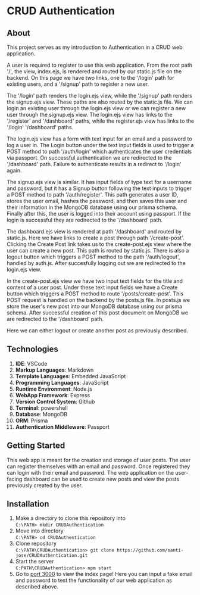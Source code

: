 # CRUD Authentication

## About
This project serves as my introduction to Authentication in a CRUD web application.

A user is required to register to use this web application. From the root path '/', the view, index.ejs, is rendered and routed by our static.js file on the backend. On this page we have two links, one to the '/login' path for existing users, and a '/signup' path to register a new user. 

The '/login' path renders the login.ejs view, while the '/signup' path renders the signup.ejs view. These paths are also routed by the static.js file. We can login an existing user through the login.ejs view or we can register a new user through the signup.ejs view. The login.ejs view has links to the '/register' and '/dashboard' paths, while the register.ejs view has links to the '/login' '/dashboard' paths. 

The login.ejs view has a form with text input for an email and a password to log a user in. The Login button under the text input fields is used to trigger a POST method to path '/auth/login' which authenticates the user credentials via passport. On successful authentication we are redirected to the '/dashboard' path. Failure to authenticate results in a redirect to '/login' again. 

The signup.ejs view is similar. It has input fields of type text for a username and password, but it has a Signup button following the text inputs to trigger a POST method to path '/auth/register'. This path generates a user ID, stores the user email, hashes the password, and then saves this user and their information in the MongoDB database using our prisma schema. Finally after this, the user is logged into their account using passport. If the login is successful they are redirected to the '/dashboard' path. 

The dashboard.ejs view is rendered at path '/dashboard' and routed by static.js. Here we have links to create a post through path '/create-post'. Clicking the Create Post link takes us to the create-post.ejs view where the user can create a new post. This path is routed by static.js. There is also a logout button which triggers a POST method to the path '/auth/logout', handled by auth.js. After succesfully logging out we are redirected to the login.ejs view. 

In the create-post.ejs view we have two input text fields for the title and content of a user post. Under these text input fields we have a Create button which triggers a POST method to route '/posts/create-post'. This POST request is handled on the backend by the posts.js file. In posts.js we store the user's new post into our MongoDB database using our prisma schema. After successful creation of this post document on MongoDB we are redirected to the '/dashboard' path. 

Here we can either logout or create another post as previously described. 

## Technologies
1. **IDE**: VSCode
2. **Markup Languages**: Markdown
3. **Template Languages**: Embedded JavaScript
3. **Programming Languages**: JavaScript
4. **Runtime Environment**: Node.js
5. **WebApp Framework**: Express
6. **Version Control System**: Github
7. **Terminal**: powershell
8. **Database**: MongoDB
9. **ORM**: Prisma
10. **Authentication Middleware**: Passport

## Getting Started
This web app is meant for the creation and storage of user posts. The user can register themselves with an email and password. Once registered they can login with their email and password. The web application on the user-facing dashboard can be used to create new posts and view the posts previously created by the user. 

## Installation
1. Make a directory to clone this repository into\
`C:\PATH> mkdir CRUDAuthentication`
2. Move into directory\
`C:\PATH> cd CRUDAuthentication`
3. Clone repository\
`C:\PATH\CRUDAuthentication> git clone https://github.com/santi-jose/CRUDAuthentication.git`
4. Start the server\
`C:PATH\CRUDAuthentication> npm start`
5. Go to [port 3000](http://localhost:3000/) to view the index page! Here you can input a fake email and password to test the functionality of our web application as described above. 